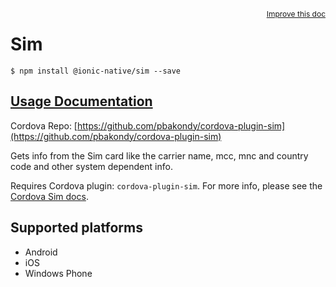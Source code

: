 
<a style="float:right;font-size:12px;" href="http://github.com/driftyco/ionic-native/edit/master/src/@ionic-native/plugins/sim/index.ts#L0">
  Improve this doc
</a>

# Sim
<!-- end header block -->

```
$ npm install @ionic-native/sim --save
```

## [Usage Documentation](https://ionicframework.com/docs/v2/native/sim/)

Cordova Repo: [https://github.com/pbakondy/cordova-plugin-sim](https://github.com/pbakondy/cordova-plugin-sim)

<!-- description -->
Gets info from the Sim card like the carrier name, mcc, mnc and country code and other system dependent info.

Requires Cordova plugin: `cordova-plugin-sim`. For more info, please see the [Cordova Sim docs](https://github.com/pbakondy/cordova-plugin-sim).

<!-- @platforms tag -->
## Supported platforms

- Android
- iOS
- Windows Phone

<!-- @platforms tag end -->
<!-- end for prop in method.decorators[0].argumentInfo -->
<!-- end content block -->
<!-- end body block -->
